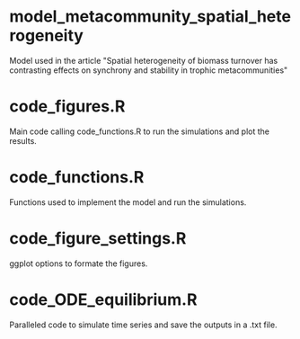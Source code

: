 # model_metacommunity_spatial_heterogeneity
Model used in the article "Spatial heterogeneity of biomass turnover has contrasting effects on synchrony and stability in trophic metacommunities"

# code_figures.R
Main code calling code_functions.R to run the simulations and plot the results.

# code_functions.R
Functions used to implement the model and run the simulations.

# code_figure_settings.R
ggplot options to formate the figures.

# code_ODE_equilibrium.R
Paralleled code to simulate time series and save the outputs in a .txt file.
